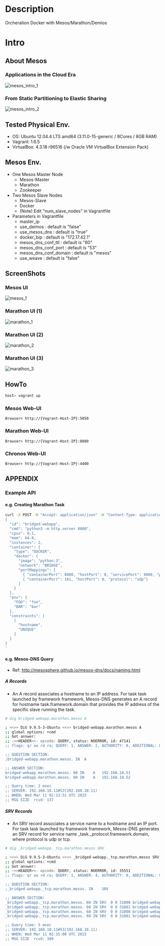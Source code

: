 # Description

Orcheration Docker with Mesos/Marathon/Demios

# Intro

## About Mesos

### Applications in the Cloud Era

![mesos_intro_1](etc-files/mesos_intro_1.png)

### From Static Partitioning to Elastic Sharing

![mesos_intro_2](etc-files/mesos_intro_2.png)

## Tested Physical Env.

* OS: Ubuntu 12.04.4 LTS amd64 (3.11.0-15-generic / 8Cores / 8GB RAM)
* Vagrant: 1.6.5
* VirtualBox: 4.3.18 r96516 (/w Oracle VM VirtualBox Extension Pack)

## Mesos Env.

* One Mesos Master Node
  * Mesos-Master
  * Marathon
  * Zookeeper
* Two Mesos Slave Nodes
  * Mesos-Slave
  * Docker
  * (Note) Edit "num_slave_nodes" in Vagrantfile
* Parameters in Vagrantfile
  * master_ip
  * use_deimos : default is "false"
  * use_mesos_dns : default is "true"
  * docker_bip : default is "172.17.42.1"
  * mesos_dns_conf_ttl : default is "60"
  * mesos_dns_conf_port : default is "53"
  * mesos_dns_conf_domain : default is "mesos"
  * use_weave : default is "false"

## ScreenShots

### Mesos UI

![mesos_1](etc-files/mesos_1.png)

### Marathon UI (1)

![marathon_1](etc-files/marathon_1.png)

### Marathon UI (2)

![marathon_2](etc-files/marathon_2.png)

### Marathon UI (3)

![marathon_3](etc-files/marathon_3.png)

## HowTo

```bash
host> vagrant up
```

### Mesos Web-UI

```
Browser> http://{Vagrant-Host-IP}:5050
```

### Marathon Web-UI

```
Browser> http://{Vagrant-Host-IP}:8080
```

### Chronos Web-UI

```
Browser> http://{Vagrant-Host-IP}:4400
```

## APPENDIX

### Example API

#### e.g. Creating Marathon Task

```bash
curl -X POST -H "Accept: application/json" -H "Content-Type: application/json" localhost:8080/v2/apps -d '
{
  "id": "bridged-webapp",
  "cmd": "python3 -m http.server 8080",
  "cpus": 0.1,
  "mem": 64.0,
  "instances": 2,
  "container": {
    "type": "DOCKER",
    "docker": {
      "image": "python:3",
      "network": "BRIDGE",
      "portMappings": [
        { "containerPort": 8080, "hostPort": 0, "servicePort": 9000, "protocol": "tcp" },
        { "containerPort": 161, "hostPort": 0, "protocol": "udp"}
      ]
    }
  },
  "env": {
    "FOO": "foo",
    "BAR": "bar"
  },
  "constraints": [
    [
      "hostname",
      "UNIQUE"
    ]
  ]
}
'
```

#### e.g. Mesos-DNS Query

* Ref: http://mesosphere.github.io/mesos-dns/docs/naming.html

##### A Records

* An A record associates a hostname to an IP address. For task task launched by framework framework, Mesos-DNS generates an A record for hostname task.framework.domain that provides the IP address of the specific slave running the task.

```bash
# dig bridged-webapp.marathon.mesos A

; <<>> DiG 9.9.5-3-Ubuntu <<>> bridged-webapp.marathon.mesos A
;; global options: +cmd
;; Got answer:
;; ->>HEADER<<- opcode: QUERY, status: NOERROR, id: 47141
;; flags: qr aa rd ra; QUERY: 1, ANSWER: 2, AUTHORITY: 0, ADDITIONAL: 0

;; QUESTION SECTION:
;bridged-webapp.marathon.mesos.	IN	A

;; ANSWER SECTION:
bridged-webapp.marathon.mesos. 60 IN	A	192.168.10.51
bridged-webapp.marathon.mesos. 60 IN	A	192.168.10.52

;; Query time: 2 msec
;; SERVER: 192.168.10.11#53(192.168.10.11)
;; WHEN: Wed Mar 11 02:13:51 UTC 2015
;; MSG SIZE  rcvd: 137
```

##### SRV Records

* An SRV record associates a service name to a hostname and an IP port. For task task launched by framework framework, Mesos-DNS generates an SRV record for service name _task._protocol.framework.domain, where protocol is udp or tcp.

```bash
# dig _bridged-webapp._tcp.marathon.mesos SRV

; <<>> DiG 9.9.5-3-Ubuntu <<>> _bridged-webapp._tcp.marathon.mesos SRV
;; global options: +cmd
;; Got answer:
;; ->>HEADER<<- opcode: QUERY, status: NOERROR, id: 35551
;; flags: qr aa rd ra; QUERY: 1, ANSWER: 4, AUTHORITY: 0, ADDITIONAL: 0

;; QUESTION SECTION:
;_bridged-webapp._tcp.marathon.mesos. IN	SRV

;; ANSWER SECTION:
_bridged-webapp._tcp.marathon.mesos. 60	IN SRV	0 0 31000 bridged-webapp.marathon.mesos.
_bridged-webapp._tcp.marathon.mesos. 60	IN SRV	0 0 31001 bridged-webapp.marathon.mesos.
_bridged-webapp._tcp.marathon.mesos. 60	IN SRV	0 0 31000 bridged-webapp.marathon.mesos.
_bridged-webapp._tcp.marathon.mesos. 60	IN SRV	0 0 31001 bridged-webapp.marathon.mesos.

;; Query time: 5 msec
;; SERVER: 192.168.10.11#53(192.168.10.11)
;; WHEN: Wed Mar 11 02:15:08 UTC 2015
;; MSG SIZE  rcvd: 389
```
